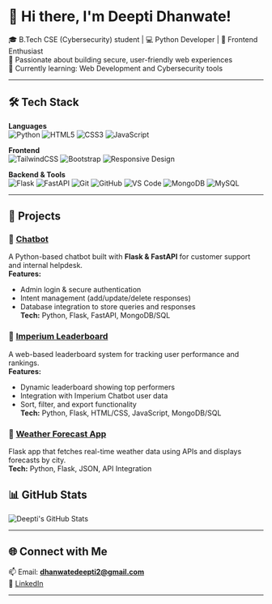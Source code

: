 # 👋 Hi there, I'm Deepti Dhanwate!  

🎓 B.Tech CSE (Cybersecurity) student | 💻 Python Developer | 🎨 Frontend Enthusiast  
🔐 Passionate about building secure, user-friendly web experiences  
🌱 Currently learning: Web Development and Cybersecurity tools  

---

## 🛠️ Tech Stack  

**Languages**  
![Python](https://img.shields.io/badge/Python-3776AB?style=for-the-badge&logo=python&logoColor=white)  ![HTML5](https://img.shields.io/badge/HTML5-E34F26?style=for-the-badge&logo=html5&logoColor=white)  ![CSS3](https://img.shields.io/badge/CSS3-1572B6?style=for-the-badge&logo=css3&logoColor=white)  ![JavaScript](https://img.shields.io/badge/JavaScript-F7DF1E?style=for-the-badge&logo=javascript&logoColor=black)  

**Frontend**  
![TailwindCSS](https://img.shields.io/badge/Tailwind_CSS-38B2AC?style=for-the-badge&logo=tailwind-css&logoColor=white)   ![Bootstrap](https://img.shields.io/badge/Bootstrap-563D7C?style=for-the-badge&logo=bootstrap&logoColor=white)  ![Responsive Design](https://img.shields.io/badge/Responsive-FF5722?style=for-the-badge&logo=responsive&logoColor=white)  

**Backend & Tools**  
![Flask](https://img.shields.io/badge/Flask-000000?style=for-the-badge&logo=flask&logoColor=white)  ![FastAPI](https://img.shields.io/badge/FastAPI-009688?style=for-the-badge&logo=fastapi&logoColor=white) ![Git](https://img.shields.io/badge/Git-F05032?style=for-the-badge&logo=git&logoColor=white)  ![GitHub](https://img.shields.io/badge/GitHub-181717?style=for-the-badge&logo=github&logoColor=white)  ![VS Code](https://img.shields.io/badge/VS_Code-007ACC?style=for-the-badge&logo=visual-studio-code&logoColor=white)  ![MongoDB](https://img.shields.io/badge/MongoDB-47A248?style=for-the-badge&logo=mongodb&logoColor=white)  ![MySQL](https://img.shields.io/badge/MySQL-005C84?style=for-the-badge&logo=mysql&logoColor=white)  


--- 

## 🚀 Projects  

### 🔹 [Chatbot](#)  
A Python-based chatbot built with **Flask & FastAPI** for customer support and internal helpdesk.  
**Features:**  
- Admin login & secure authentication  
- Intent management (add/update/delete responses)  
- Database integration to store queries and responses  
**Tech:** Python, Flask, FastAPI, MongoDB/SQL  

### 🔹 [Imperium Leaderboard](#)  
A web-based leaderboard system for tracking user performance and rankings.  
**Features:**  
- Dynamic leaderboard showing top performers  
- Integration with Imperium Chatbot user data  
- Sort, filter, and export functionality  
**Tech:** Python, Flask, HTML/CSS, JavaScript, MongoDB/SQL  

### 🔹 [Weather Forecast App](#)  
Flask app that fetches real-time weather data using APIs and displays forecasts by city.  
**Tech:** Python, Flask, JSON, API Integration  


## 📊 GitHub Stats  

![Deepti's GitHub Stats](https://github-readme-stats.vercel.app/api?username=dhanwatedeepti&show_icons=true&theme=radical)  

---

## 🌐 Connect with Me  

📫 Email: **dhanwatedeepti2@gmail.com**  
🔗 [LinkedIn](https://www.linkedin.com/in/deepti-dhanwate-353507284/)  

---
 


